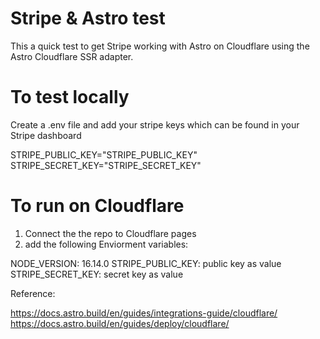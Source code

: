 # Stripe & Astro test

This a quick test to get Stripe working with Astro on Cloudflare using the Astro Cloudflare SSR adapter.

# To test locally

Create a .env file and add your stripe keys which can be found in your Stripe dashboard

STRIPE_PUBLIC_KEY="STRIPE_PUBLIC_KEY"
STRIPE_SECRET_KEY="STRIPE_SECRET_KEY"

# To run on Cloudflare

1. Connect the the repo to Cloudflare pages
2. add the following Enviorment variables:

NODE_VERSION: 16.14.0
STRIPE_PUBLIC_KEY: public key as value
STRIPE_SECRET_KEY: secret key as value

Reference:

https://docs.astro.build/en/guides/integrations-guide/cloudflare/
https://docs.astro.build/en/guides/deploy/cloudflare/
